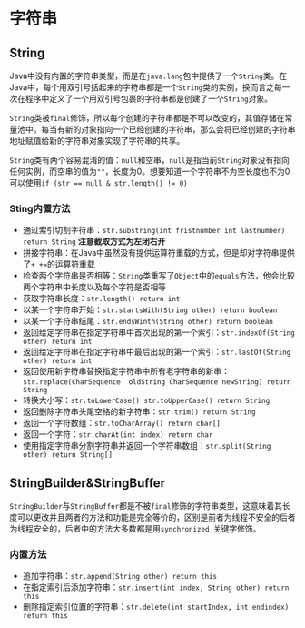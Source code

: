# 字符串

## String

Java中没有内置的字符串类型，而是在`java.lang`包中提供了一个`String`类。在Java中，每个用双引号括起来的字符串都是一个`String`类的实例，换而言之每一次在程序中定义了一个用双引号包裹的字符串都是创建了一个`String`对象。

`String`类被`final`修饰，所以每个创建的字符串都是不可以改变的，其值存储在常量池中。每当有新的对象指向一个已经创建的字符串，那么会将已经创建的字符串地址赋值给新的字符串对象实现了字符串的共享。

`String`类有两个容易混淆的值：`null`和空串，`null`是指当前`String`对象没有指向任何实例，而空串的值为`""`，长度为0。想要知道一个字符串不为空长度也不为0可以使用`if (str == null & str.length() != 0)`

### Sting内置方法

- 通过索引切割字符串：`str.substring(int fristnumber int lastnumber) return String` **注意截取方式为左闭右开**
- 拼接字符串：在Java中虽然没有提供运算符重载的方式，但是却对字符串提供了`+ +=`的运算符重载
- 检查两个字符串是否相等：`String`类重写了`Object`中的`equals`方法，他会比较两个字符串中长度以及每个字符是否相等
- 获取字符串长度：`str.length() return int`
- 以某一个字符串开始：`str.startsWith(String other) return boolean`
- 以某一个字符串结尾：`str.endsWinth(String other) return boolean`
- 返回给定字符串在指定字符串中首次出现的第一个索引：`str.indexOf(String other) return int`
- 返回给定字符串在指定字符串中最后出现的第一个索引：`str.lastOf(String other) return int`
- 返回使用新字符串替换指定字符串中所有老字符串的新串：`str.replace(CharSequence  oldString CharSequence newString) return String`
- 转换大小写：`str.toLowerCase() str.toUpperCase() return String`
- 返回删除字符串头尾空格的新字符串：`str.trim() return String`
- 返回一个字符数组：`str.toCharArray() return char[] `
- 返回一个字符：`str.charAt(int index) return char`
- 使用指定字符串分割字符串并返回一个字符串数组：`str.split(String other) return String[]`

## StringBuilder&StringBuffer

`StringBuilder`与`StringBuffer`都是不被`final`修饰的字符串类型，这意味着其长度可以更改并且两者的方法和功能是完全等价的，区别是前者为线程不安全的后者为线程安全的，后者中的方法大多数都是用`synchronized `关键字修饰。

### 内置方法

- 追加字符串：`str.append(String other) return this`
- 在指定索引后添加字符串：`str.insert(int index, String other) return this`
- 删除指定索引位置的字符串：`str.delete(int startIndex, int endindex) return this`



